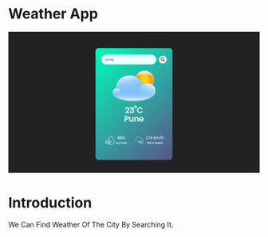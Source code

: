 # Weather App

![alt text](./img/weatherApp.png)

# Introduction 

We Can Find Weather Of The City By Searching It.
